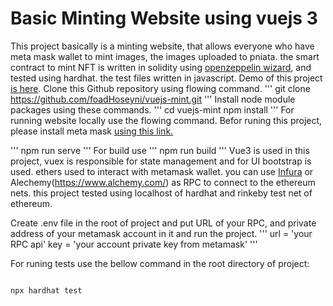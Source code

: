 # Basic Minting Website using vuejs 3

This project basically is a minting website, that allows everyone who have meta mask wallet to mint images, the images uploaded to pniata. the smart contract to mint NFT is written in solidity using [openzeppelin wizard](https://wizard.openzeppelin.com/), and tested using hardhat. the test files written in javascript.
Demo of this project [is here](https://vuejs-minter.netlify.app/).
Clone this Github repository using flowing command.
'''
git clone https://github.com/foadHoseyni/vuejs-mint.git
'''
Install node module packages using these commands.
'''
cd vuejs-mint
npm install
'''
For running website locally use the flowing command.
Befor runing this project, please install meta mask [ using this link.](https://metamask.io/download.html)

'''
npm run serve
'''
For build use
'''
npm run build
'''
Vue3 is used in this project, vuex is responsible for state management and for UI bootstrap is used. ethers used to interact with metamask wallet. you can use [Infura](https://infura.io/) or Alechemy(https://www.alchemy.com/) as RPC to connect to the ethereum nets. this project tested using localhost of hardhat and rinkeby test net of ethereum.

Create .env file in the root of project and put URL of your RPC, and private address of your metamask account in it and run the project.
'''
url = 'your RPC api'
key = 'your account private key from metamask'
'''

For runing tests use the bellow command in the root directory of project:

```shell

npx hardhat test

```